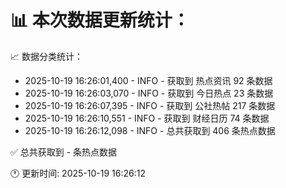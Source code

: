 📊 本次数据更新统计：
==========================

📈 数据分类统计：
- 2025-10-19 16:26:01,400 - INFO - 获取到 热点资讯 92 条数据
- 2025-10-19 16:26:03,070 - INFO - 获取到 今日热点 23 条数据
- 2025-10-19 16:26:07,395 - INFO - 获取到 公社热帖 217 条数据
- 2025-10-19 16:26:10,551 - INFO - 获取到 财经日历 74 条数据
- 2025-10-19 16:26:12,098 - INFO - 总共获取到 406 条热点数据

✅ 总共获取到 - 条热点数据

🕐 更新时间: 2025-10-19 16:26:12

